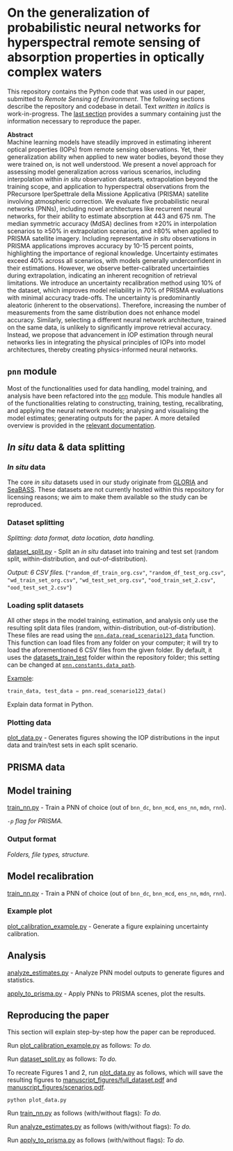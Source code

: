# On the generalization of probabilistic neural networks for hyperspectral remote sensing of absorption properties in optically complex waters

This repository contains the Python code that was used in our paper, submitted to *Remote Sensing of Environment*.
The following sections describe the repository and codebase in detail.
Text _written in italics_ is work-in-progress.
The [last section](#reproducing-the-paper) provides a summary containing just the information necessary to reproduce the paper.

**Abstract**    
Machine learning models have steadily improved in estimating inherent optical properties (IOPs) from remote sensing observations. Yet, their generalization ability when applied to new water bodies, beyond those they were trained on, is not well understood. We present a novel approach for assessing model generalization across various scenarios, including interpolation within *in situ* observation datasets, extrapolation beyond the training scope, and application to hyperspectral observations from the PRecursore IperSpettrale della Missione Applicativa (PRISMA) satellite involving atmospheric correction. We evaluate five probabilistic neural networks (PNNs), including novel architectures like recurrent neural networks, for their ability to estimate absorption at 443 and 675 nm.
The median symmetric accuracy (MdSA) declines from ≥20% in interpolation scenarios to ≥50% in extrapolation scenarios, and ≥80% when applied to PRISMA satellite imagery. Including representative *in situ* observations in PRISMA applications improves accuracy by 10-15 percent points, highlighting the importance of regional knowledge. Uncertainty estimates exceed 40% across all scenarios, with models generally underconfident in their estimations. However, we observe better-calibrated uncertainties during extrapolation, indicating an inherent recognition of retrieval limitations. We introduce an uncertainty recalibration method using 10% of the dataset, which improves model reliability in 70% of PRISMA evaluations with minimal accuracy trade-offs. 
The uncertainty is predominantly aleatoric (inherent to the observations). Therefore, increasing the number of measurements from the same distribution does not enhance model accuracy. Similarly, selecting a different neural network architecture, trained on the same data, is unlikely to significantly improve retrieval accuracy. Instead, we propose that advancement in IOP estimation through neural networks lies in integrating the physical principles of IOPs into model architectures, thereby creating physics-informed neural networks.

## `pnn` module
Most of the functionalities used for data handling, model training, and analysis have been refactored into the [`pnn`](pnn) module.
This module handles all of the functionalities relating to 
constructing, training, testing, recalibrating, and applying the neural network models; 
analysing and visualising the model estimates; 
generating outputs for the paper.
A more detailed overview is provided in the [relevant documentation](pnn/README.md).


## _In situ_ data & data splitting
### _In situ_ data
The core _in situ_ datasets used in our study originate from [GLORIA](https://doi.org/10.1038/s41597-023-01973-y) and [SeaBASS](https://seabass.gsfc.nasa.gov/).
These datasets are not currently hosted within this repository for licensing reasons; we aim to make them available so the study can be reproduced.

### Dataset splitting
_Splitting: data format, data location, data handling._

[dataset_split.py](dataset_split.py) - Split an *in situ* dataset into training and test set (random split, within-distribution, and out-of-distribution).

_Output: 6 CSV files._
(`"random_df_train_org.csv"`, `"random_df_test_org.csv"`, `"wd_train_set_org.csv"`, `"wd_test_set_org.csv"`, `"ood_train_set_2.csv"`, `"ood_test_set_2.csv"`)

### Loading split datasets
All other steps in the model training, estimation, and analysis only use the resulting split data files (random, within-distribution, out-of-distribution).
These files are read using the [`pnn.data.read_scenario123_data`](pnn/data.py#L59) function.
This function can load files from any folder on your computer; it will try to load the aforementioned 6 CSV files from the given folder.
By default, it uses the [datasets_train_test](datasets_train_test) folder within the repository folder; this setting can be changed at [`pnn.constants.data_path`](pnn/constants.py#L14).

[Example](plot_data.py):
```python
train_data, test_data = pnn.read_scenario123_data()
```
Explain data format in Python.

### Plotting data
[plot_data.py](plot_data.py) - Generates figures showing the IOP distributions in the input data and train/test sets in each split scenario.

## PRISMA data

## Model training
[train_nn.py](train_nn.py) - Train a PNN of choice (out of `bnn_dc`, `bnn_mcd`, `ens_nn`, `mdn`, `rnn`).

_`-p` flag for PRISMA._

### Output format
_Folders, file types, structure._

## Model recalibration
[train_nn.py](train_nn.py) - Train a PNN of choice (out of `bnn_dc`, `bnn_mcd`, `ens_nn`, `mdn`, `rnn`).

### Example plot
[plot_calibration_example.py](plot_calibration_example.py) - Generate a figure explaining uncertainty calibration.

## Analysis
[analyze_estimates.py](analyze_estimates.py) - Analyze PNN model outputs to generate figures and statistics.

[apply_to_prisma.py](apply_to_prisma.py) - Apply PNNs to PRISMA scenes, plot the results.

## Reproducing the paper
This section will explain step-by-step how the paper can be reproduced.

Run [plot_calibration_example.py](plot_calibration_example.py) as follows:
_To do._

Run [dataset_split.py](dataset_split.py) as follows:
_To do._

To recreate Figures 1 and 2, run [plot_data.py](plot_data.py) as follows, which will save the resulting figures to [manuscript_figures/full_dataset.pdf](manuscript_figures) and [manuscript_figures/scenarios.pdf](manuscript_figures).
```
python plot_data.py
```

Run [train_nn.py](train_nn.py) as follows (with/without flags):
_To do._

Run [analyze_estimates.py](analyze_estimates.py) as follows (with/without flags):
_To do._

Run [apply_to_prisma.py](apply_to_prisma.py) as follows (with/without flags):
_To do._
